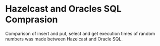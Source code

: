 # Hazelcast and Oracles SQL Comprasion
Comparison of insert and put, select and get execution times of random numbers was made between Hazelcast and Oracle SQL.

